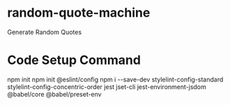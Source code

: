 # random-quote-machine
Generate Random Quotes

# Code Setup Command

npm init
npm init @eslint/config
npm i --save-dev stylelint-config-standard stylelint-config-concentric-order jest jset-cli jest-environment-jsdom @babel/core @babel/preset-env